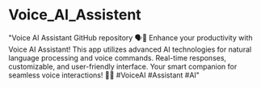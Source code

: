 # Voice_AI_Assistent
"Voice AI Assistant GitHub repository 🗣️📱 Enhance your productivity with Voice AI Assistant! This app utilizes advanced AI technologies for natural language processing and voice commands. Real-time responses, customizable, and user-friendly interface. Your smart companion for seamless voice interactions! 🚀🎤 #VoiceAI #Assistant #AI"
